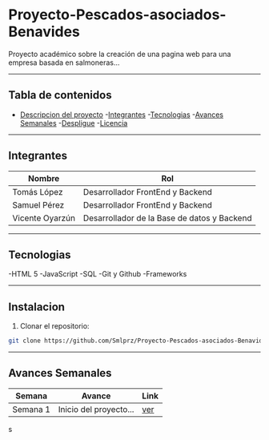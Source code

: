 # Proyecto-Pescados-asociados-Benavides
Proyecto académico sobre la creación de una pagina web para una empresa basada en salmoneras...

---

## Tabla de contenidos
- [Descripcion del proyecto](#-Descripcion-del-proyecto)
-[Integrantes](#-integtrantes)
-[Tecnologias](#-tecnologias)
-[Avances Semanales](#-avances-semanales)
-[Despligue](#-despligue)
-[Licencia](#-licencia)

---

## Integrantes

|Nombre                    |Rol                                  |                      
|--------------------------|-------------------------------------|
|Tomás López               |Desarrollador FrontEnd y Backend      |
|Samuel Pérez              |Desarrollador FrontEnd y Backend      |
|Vicente Oyarzún           |Desarrollador  de la Base de datos y Backend|

---

## Tecnologias
-HTML 5
-JavaScript
-SQL
-Git y Github
-Frameworks

---

## Instalacion

1. Clonar el repositorio:
```bash
git clone https://github.com/Smlprz/Proyecto-Pescados-asociados-Benavides.git
```

---
## Avances Semanales 

|Semana           |Avance                  |Link   |
|-----------------|------------------------|-------|
|Semana 1         | Inicio del proyecto... |[ver]()|
s
